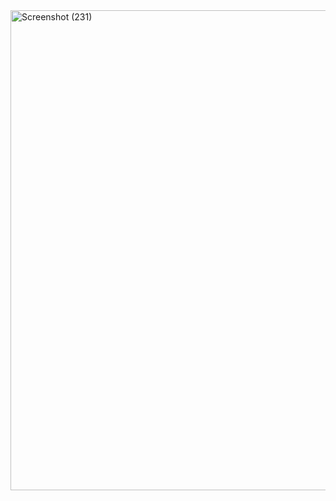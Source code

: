 <img width="1366" height="768" alt="Screenshot (231)" src="https://github.com/user-attachments/assets/8c3fb240-490d-4fc8-8ab0-bbdb601ebb0d" />
